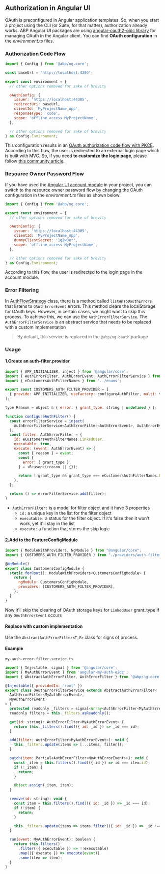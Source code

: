 ## Authorization in Angular UI

OAuth is preconfigured in Angular application templates. So, when you start a project using the CLI (or Suite, for that matter), authorization already works. ABP Angular UI packages are using [angular-oauth2-oidc library](https://github.com/manfredsteyer/angular-oauth2-oidc#logging-in) for managing OAuth in the Angular client.
You can find **OAuth configuration** in the _environment.ts_ files.

### Authorization Code Flow

```js
import { Config } from '@abp/ng.core';

const baseUrl = 'http://localhost:4200';

export const environment = {
  // other options removed for sake of brevity

  oAuthConfig: {
    issuer: 'https://localhost:44305',
    redirectUri: baseUrl,
    clientId: 'MyProjectName_App',
    responseType: 'code',
    scope: 'offline_access MyProjectName',
  },

  // other options removed for sake of brevity
} as Config.Environment;

```

This configuration results in an [OAuth authorization code flow with PKCE](https://tools.ietf.org/html/rfc7636).
According to this flow, the user is redirected to an external login page which is built with MVC. So, if you need **to customize the login page**, please follow [this community article](https://community.abp.io/articles/how-to-customize-the-login-page-for-mvc-razor-page-applications-9a40f3cd).

### Resource Owner Password Flow

If you have used the [Angular UI account module](./Account-Module) in your project, you can switch to the resource owner password flow by changing the OAuth configuration in the _environment.ts_ files as shown below:

```js
import { Config } from '@abp/ng.core';

export const environment = {
  // other options removed for sake of brevity

  oAuthConfig: {
    issuer: 'https://localhost:44305',
    clientId: 'MyProjectName_App',
    dummyClientSecret: '1q2w3e*',
    scope: 'offline_access MyProjectName',
  },

  // other options removed for sake of brevity
} as Config.Environment;
```

According to this flow, the user is redirected to the login page in the account module.

### Error Filtering

In [AuthFlowStrategy](https://github.com/abpframework/abp/blob/21e70fd66154d4064d03b1a438f20a2e4318715e/npm/ng-packs/packages/oauth/src/lib/strategies/auth-flow-strategy.ts#L24) class, there is a method called `listenToOauthErrors` that listens to `OAuthErrorEvent` errors. This method clears the localStorage for OAuth keys. However, in certain cases, we might want to skip this process. To achieve this, we can use the `AuthErrorFilterService`.
The `AuthErrorFilterService` is an abstract service that needs to be replaced with a custom implementation

> By default, this service is replaced in the `@abp/ng.oauth` package

### Usage

#### 1.Create an auth-filter.provider

```js
import { APP_INITIALIZER, inject } from '@angular/core';
import { AuthErrorFilter, AuthErrorEvent, AuthErrorFilterService } from '@abp/ng.core';
import { eCustomersAuthFilterNames } from '../enums';

export const CUSTOMERS_AUTH_FILTER_PROVIDER = [
  { provide: APP_INITIALIZER, useFactory: configureAuthFilter, multi: true },
];

type Reason = object & { error: { grant_type: string | undefined } };

function configureAuthFilter() {
  const errorFilterService = inject(
    AuthErrorFilterService<AuthErrorFilter<AuthErrorEvent>, AuthErrorEvent>,
  );
  const filter: AuthErrorFilter = {
    id: eCustomersAuthFilterNames.LinkedUser,
    executable: true,
    execute: (event: AuthErrorEvent) => {
      const { reason } = event;
      const {
        error: { grant_type },
      } = <Reason>(reason || {});

      return !!grant_type && grant_type === eCustomersAuthFilterNames.LinkedUser;
    },
  };

  return () => errorFilterService.add(filter);
}
```

- `AuthErrorFilter:` is a model for filter object and it have 3 properties
  - `id:` a unique key in the list for the filter object
  - `executable:` a status for the filter object. If it's false then it won't work, yet it'll stay in the list
  - `execute:` a function that stores the skip logic

#### 2.Add to the FeatureConfigModule

```js
import { ModuleWithProviders, NgModule } from "@angular/core";
import { CUSTOMERS_AUTH_FILTER_PROVIDER } from "./providers/auth-filter.provider";

@NgModule()
export class CustomersConfigModule {
  static forRoot(): ModuleWithProviders<CustomersConfigModule> {
    return {
      ngModule: CustomersConfigModule,
      providers: [CUSTOMERS_AUTH_FILTER_PROVIDER],
    };
  }
}
```

Now it'll skip the clearing of OAuth storage keys for `LinkedUser` grant_type if any `OAuthErrorEvent` occurs

#### Replace with custom implementation

Use the `AbstractAuthErrorFilter<T,E>` class for signs of process.

#### Example

`my-auth-error-filter.service.ts`

```js
import { Injectable, signal } from '@angular/core';
import { MyAuthErrorEvent } from 'angular-my-auth-oidc';
import { AbstractAuthErrorFilter, AuthErrorFilter } from '@abp/ng.core';

@Injectable({ providedIn: 'root' })
export class OAuthErrorFilterService extends AbstractAuthErrorFilter<
  AuthErrorFilter<MyAuthErrorEvent>,
  MyAuthErrorEvent
> {
  protected readonly _filters = signal<Array<AuthErrorFilter<MyAuthErrorEvent>>>([]);
  readonly filters = this._filters.asReadonly();

  get(id: string): AuthErrorFilter<MyAuthErrorEvent> {
    return this._filters().find(({ id: _id }) => _id === id);
  }

  add(filter: AuthErrorFilter<MyAuthErrorEvent>): void {
    this._filters.update(items => [...items, filter]);
  }

  patch(item: Partial<AuthErrorFilter<MyAuthErrorEvent>>): void {
    const _item = this.filters().find(({ id }) => id === item.id);
    if (!_item) {
      return;
    }

    Object.assign(_item, item);
  }

  remove(id: string): void {
    const item = this.filters().find(({ id: _id }) => _id === id);
    if (!item) {
      return;
    }

    this._filters.update(items => items.filter(({ id: _id }) => _id !== id));
  }

  run(event: MyAuthErrorEvent): boolean {
    return this.filters()
      .filter(({ executable }) => !!executable)
      .map(({ execute }) => execute(event))
      .some(item => item);
  }
}

```
